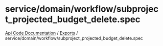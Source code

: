 # service/domain/workflow/subproject\_projected\_budget\_delete.spec
[Api Code Documentation](../README.md) / [Exports](../modules.md) / service/domain/workflow/subproject\_projected\_budget\_delete.spec
